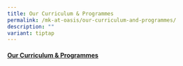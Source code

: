```yaml
---
title: Our Curriculum & Programmes
permalink: /mk-at-oasis/our-curriculum-and-programmes/
description: ""
variant: tiptap
---
```

<h4><a href="/files/Our_Curriculum_and_Programmes.pdf" rel="noopener noreferrer nofollow" target="_blank">Our Curriculum &amp; Programmes</a></h4><p></p>